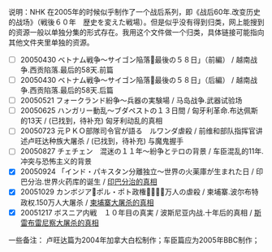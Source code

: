 说明：NHK 在2005年的时候似乎制作了一个战后系列，即《战后60年.改变历史的战场》（戦後６０年　歴史を変えた戦場）。但是似乎没有得到归类，网上能搜到的资源一般以单独分集的形式存在。我用这个文件做一个归类，具体链接可能指向其他文件夹里单独的资源。

- [ ] 20050430 ベトナム戦争～サイゴン陥落最後の５８日」（前編） / 越南战争.西贡陷落.最后的58天.前篇
- [ ] 20050430 ベトナム戦争～サイゴン陥落最後の５８日」（后編） / 越南战争.西贡陷落.最后的58天.后篇
- [ ] 20050521 フォークランド紛争～兵器の実験場 / 马岛战争.武器试验场
- [ ] 20050625 ハンガリー動乱～ブダペストの１３日間 / 匈牙利革命.布达佩斯的13天 / (已找到，待补充) 匈牙利动乱的真相
- [ ] 20050723 元ＰＫＯ部隊司令官が語る　ルワンダ虐殺 / 前维和部队指挥官讲述卢旺达种族大屠杀 / (已找到，待补充) 与魔鬼握手
- [ ] 20050827 チェチェン　混迷の１１年～紛争とテロの背景 / 车臣混乱的11年.冲突与恐怖主义的背景
- [x] 20050924 「インド・パキスタン分離独立～世界の火薬庫が生まれた日 / 印巴分治.世界火药库的诞生 / [印巴分治的真相](https://github.com/AGX-04/eMule_Sharing/blob/main/NHK%E7%BA%AA%E5%BD%95%E7%89%87/%E4%BA%9A%E6%B4%B2/%E5%8D%B0%E5%B7%B4%E5%88%86%E6%B2%BB%E7%9A%84%E7%9C%9F%E7%9B%B8.%E4%B8%96%E7%95%8C%E7%81%AB%E8%8D%AF%E5%BA%93%E7%9A%84%E8%AF%9E%E7%94%9F.md)
- [x] 20051029 カンボジアポル・ポト政権１５０万人の虐殺 / 柬埔寨.波尔布特政权.150万人大屠杀 / [柬埔寨大屠杀的真相](https://github.com/AGX-04/eMule_Sharing/blob/main/NHK%E7%BA%AA%E5%BD%95%E7%89%87/%E4%BA%9A%E6%B4%B2/%E6%9F%AC%E5%9F%94%E5%AF%A8%E5%A4%A7%E5%B1%A0%E6%9D%80%E7%9A%84%E7%9C%9F%E7%9B%B8.md)
- [x] 20051217 ボスニア内戦　１０年目の真実 / 波斯尼亚内战.十年后的真相 / [斯雷布雷尼察大屠杀的真相](https://github.com/AGX-04/eMule_Sharing/blob/main/NHK%E7%BA%AA%E5%BD%95%E7%89%87/%E6%AC%A7%E6%B4%B2/%E6%96%AF%E9%9B%B7%E5%B8%83%E9%9B%B7%E5%B0%BC%E5%AF%9F%E5%A4%A7%E5%B1%A0%E6%9D%80%E7%9A%84%E7%9C%9F%E7%9B%B8.md)

一些备注：
卢旺达篇为2004年加拿大白松制作；车臣篇应为2005年BBC制作；
